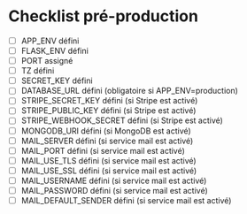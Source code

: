 # Checklist pré-production

- [ ] APP_ENV défini
- [ ] FLASK_ENV défini
- [ ] PORT assigné
- [ ] TZ défini
- [ ] SECRET_KEY défini
- [ ] DATABASE_URL défini (obligatoire si APP_ENV=production)
- [ ] STRIPE_SECRET_KEY défini (si Stripe est activé)
- [ ] STRIPE_PUBLIC_KEY défini (si Stripe est activé)
- [ ] STRIPE_WEBHOOK_SECRET défini (si Stripe est activé)
- [ ] MONGODB_URI défini (si MongoDB est activé)
- [ ] MAIL_SERVER défini (si service mail est activé)
- [ ] MAIL_PORT défini (si service mail est activé)
- [ ] MAIL_USE_TLS défini (si service mail est activé)
- [ ] MAIL_USE_SSL défini (si service mail est activé)
- [ ] MAIL_USERNAME défini (si service mail est activé)
- [ ] MAIL_PASSWORD défini (si service mail est activé)
- [ ] MAIL_DEFAULT_SENDER défini (si service mail est activé)
